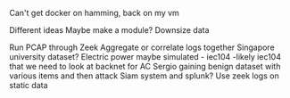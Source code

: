 Can't get docker on hamming, back on my vm

Different ideas
Maybe make a module?
Downsize data

Run PCAP through Zeek
Aggregate or correlate logs together
Singapore university dataset?
Electric power maybe
simulated - iec104
  -likely iec104 that we need to look at
backnet for AC
Sergio
gaining benign dataset with various items and then attack
Siam system and splunk?
Use zeek logs on static data
